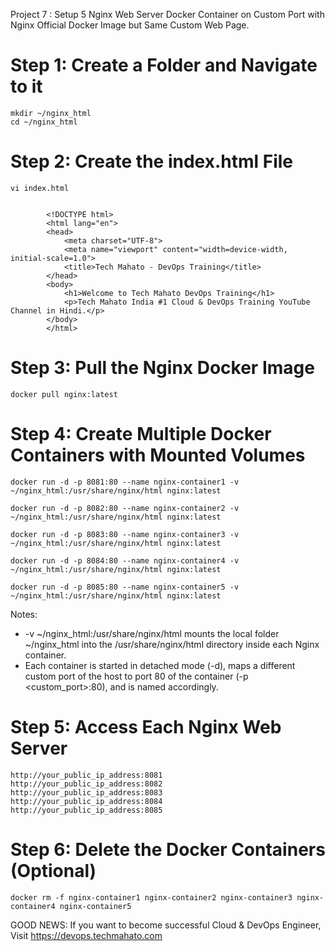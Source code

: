 Project 7 : Setup 5 Nginx Web Server Docker Container on Custom Port with Nginx Official Docker Image but Same Custom Web Page.
# Step 1: Create a Folder and Navigate to it
    mkdir ~/nginx_html
    cd ~/nginx_html

# Step 2: Create the index.html File
    vi index.html


            <!DOCTYPE html>
            <html lang="en">
            <head>
                <meta charset="UTF-8">
                <meta name="viewport" content="width=device-width, initial-scale=1.0">
                <title>Tech Mahato - DevOps Training</title>
            </head>
            <body>
                <h1>Welcome to Tech Mahato DevOps Training</h1>
                <p>Tech Mahato India #1 Cloud & DevOps Training YouTube Channel in Hindi.</p>
            </body>
            </html>

# Step 3: Pull the Nginx Docker Image
    docker pull nginx:latest

# Step 4: Create Multiple Docker Containers with Mounted Volumes
    docker run -d -p 8081:80 --name nginx-container1 -v ~/nginx_html:/usr/share/nginx/html nginx:latest

    docker run -d -p 8082:80 --name nginx-container2 -v ~/nginx_html:/usr/share/nginx/html nginx:latest

    docker run -d -p 8083:80 --name nginx-container3 -v ~/nginx_html:/usr/share/nginx/html nginx:latest

    docker run -d -p 8084:80 --name nginx-container4 -v ~/nginx_html:/usr/share/nginx/html nginx:latest

    docker run -d -p 8085:80 --name nginx-container5 -v ~/nginx_html:/usr/share/nginx/html nginx:latest

Notes:
- -v ~/nginx_html:/usr/share/nginx/html mounts the local folder ~/nginx_html into the /usr/share/nginx/html directory inside each Nginx container.
- Each container is started in detached mode (-d), maps a different custom port of the host to port 80 of the container (-p <custom_port>:80), and is named accordingly.

# Step 5: Access Each Nginx Web Server
    http://your_public_ip_address:8081
    http://your_public_ip_address:8082
    http://your_public_ip_address:8083
    http://your_public_ip_address:8084
    http://your_public_ip_address:8085

# Step 6: Delete the Docker Containers (Optional)
    docker rm -f nginx-container1 nginx-container2 nginx-container3 nginx-container4 nginx-container5

GOOD NEWS: If you want to become successful Cloud & DevOps Engineer, Visit https://devops.techmahato.com
